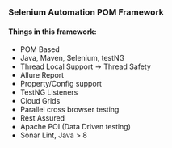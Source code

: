 ### Selenium Automation POM Framework
#### Things in this framework:
- POM Based
- Java, Maven, Selenium, testNG
- Thread Local Support -> Thread Safety
- Allure Report
- Property/Config support
- TestNG Listeners
- Cloud Grids
- Parallel cross browser testing
- Rest Assured
- Apache POI (Data Driven testing)
- Sonar Lint, Java > 8 
